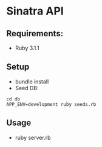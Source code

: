 # Sinatra API

## Requirements:

- Ruby 3.1.1

## Setup

- bundle install
- Seed DB:

```shell
cd db
APP_ENV=development ruby seeds.rb
```

## Usage

- ruby server.rb
